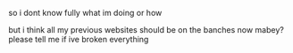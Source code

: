 so i dont know fully what im doing
or how

but i think all my previous websites should be on the banches now mabey?
please tell me if ive broken everything

